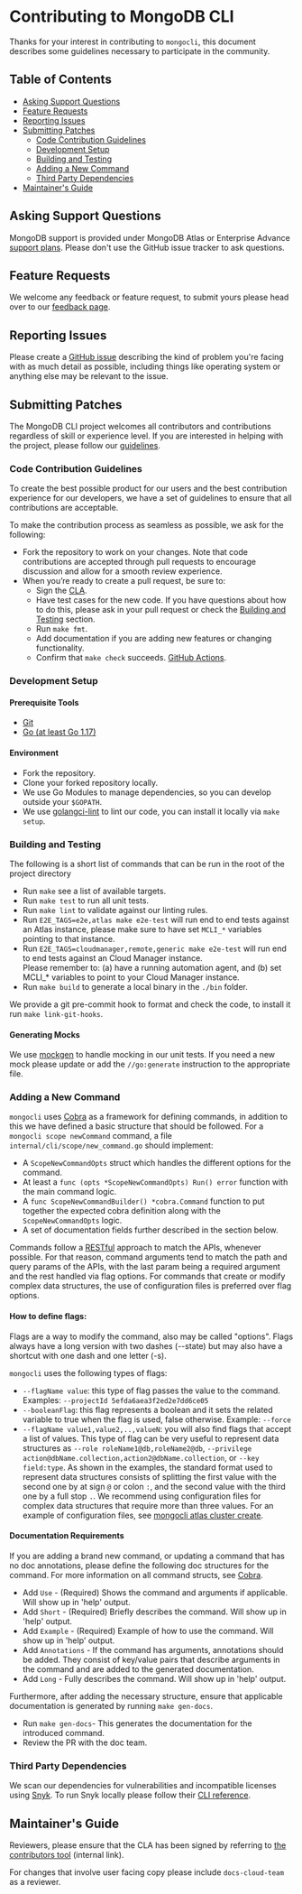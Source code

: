 # Contributing to MongoDB CLI

Thanks for your interest in contributing to `mongocli`,
this document describes some guidelines necessary to participate in the community.

## Table of Contents

* [Asking Support Questions](#asking-support-questions)
* [Feature Requests](#feature-requests)
* [Reporting Issues](#reporting-issues)
* [Submitting Patches](#submitting-patches)
  * [Code Contribution Guidelines](#code-contribution-guidelines)
  * [Development Setup](#development-setup)
  * [Building and Testing](#building-and-testing)
  * [Adding a New Command](#adding-a-new-commands)
  * [Third Party Dependencies](#third-party-dependencies)
* [Maintainer's Guide](#maintainers-guide)

## Asking Support Questions

MongoDB support is provided under MongoDB Atlas or Enterprise Advance [support plans](https://support.mongodb.com/welcome).
Please don't use the GitHub issue tracker to ask questions.

## Feature Requests

We welcome any feedback or feature request, to submit yours
please head over to our [feedback page](https://feedback.mongodb.com/forums/930808-mongodb-cli).

## Reporting Issues

Please create a [GitHub issue](https://github.com/mongodb/mongodb-atlas-cli/issues/new?assignees=&labels=&template=bug_report.md) describing the kind of problem you're facing
with as much detail as possible, including things like operating system or anything else may be relevant to the issue.

## Submitting Patches

The MongoDB CLI project welcomes all contributors and contributions regardless of skill or experience level.
If you are interested in helping with the project, please follow our [guidelines](#code-contribution-guidelines).

### Code Contribution Guidelines

To create the best possible product for our users and the best contribution experience for our developers,
we have a set of guidelines to ensure that all contributions are acceptable.

To make the contribution process as seamless as possible, we ask for the following:

* Fork the repository to work on your changes. Note that code contributions are accepted through pull requests to encourage discussion and allow for a smooth review experience.
* When you’re ready to create a pull request, be sure to:
  * Sign the [CLA](https://www.mongodb.com/legal/contributor-agreement).
  * Have test cases for the new code. If you have questions about how to do this, please ask in your pull request or check the [Building and Testing](#building-and-testing) section.
  * Run `make fmt`.
  * Add documentation if you are adding new features or changing functionality.
  * Confirm that `make check` succeeds. [GitHub Actions](https://github.com/mongodb/mongodb-atlas-cli/actions).

### Development Setup

#### Prerequisite Tools
- [Git](https://git-scm.com/)
- [Go (at least Go 1.17)](https://golang.org/dl/)

#### Environment
- Fork the repository.
- Clone your forked repository locally.
- We use Go Modules to manage dependencies, so you can develop outside your `$GOPATH`.
- We use [golangci-lint](https://github.com/golangci/golangci-lint) to lint our code, you can install it locally via `make setup`.

### Building and Testing

The following is a short list of commands that can be run in the root of the project directory

- Run `make` see a list of available targets.
- Run `make test` to run all unit tests.
- Run `make lint` to validate against our linting rules.
- Run `E2E_TAGS=e2e,atlas make e2e-test` will run end to end tests against an Atlas instance,
  please make sure to have set `MCLI_*` variables pointing to that instance.
- Run `E2E_TAGS=cloudmanager,remote,generic make e2e-test` will run end to end tests against an Cloud Manager instance.<br />
  Please remember to: (a) have a running automation agent, and (b) set MCLI_* variables to point to your Cloud Manager instance.
- Run `make build` to generate a local binary in the `./bin` folder.

We provide a git pre-commit hook to format and check the code, to install it run `make link-git-hooks`.

#### Generating Mocks

We use [mockgen](https://github.com/golang/mock) to handle mocking in our unit tests.
If you need a new mock please update or add the `//go:generate` instruction to the appropriate file.

### Adding a New Command

`mongocli` uses [Cobra](https://github.com/spf13/cobra) as a framework for defining commands,
in addition to this we have defined a basic structure that should be followed.
For a `mongocli scope newCommand` command, a file `internal/cli/scope/new_command.go` should implement:
- A `ScopeNewCommandOpts` struct which handles the different options for the command.
- At least a `func (opts *ScopeNewCommandOpts) Run() error` function with the main command logic.
- A `func ScopeNewCommandBuilder() *cobra.Command` function to put together the expected cobra definition along with the `ScopeNewCommandOpts` logic.
- A set of documentation fields further described in the section below.

Commands follow a [RESTful](https://en.wikipedia.org/wiki/Representational_state_transfer) approach to match the APIs, whenever possible.
For that reason, command arguments tend to match the path and query params of the APIs,
with the last param being a required argument and the rest handled via flag options.
For commands that create or modify complex data structures, the use of configuration files is preferred over flag options.

#### How to define flags:
Flags are a way to modify the command, also may be called "options". Flags always have a long version with two dashes (--state) but may also have a shortcut with one dash and one letter (-s).

`mongocli` uses the following types of flags:

- `--flagName value`: this type of flag passes the value to the command. Examples: `--projectId 5efda6aea3f2ed2e7dd6ce05`
- `--booleanFlag`: this flag represents a boolean and it sets the related variable to true when the flag is used, false otherwise.  Example: `--force`
- `--flagName value1,value2,..,valueN`: you will also find flags that accept a list of values. This type of flag can be very useful to represent data structures as `--role roleName1@db,roleName2@db`, `--privilege action@dbName.collection,action2@dbName.collection`, or `--key field:type`.
  As shown in the examples, the standard format used to represent data structures consists of splitting the first value with the second one by at sign `@` or colon `:`, and the second value with the third one by a full stop `.`.
  We recommend using configuration files for complex data structures that require more than three values. For an example of configuration files, see [mongocli atlas cluster create](https://github.com/mongodb/mongodb-atlas-cli/blob/f2e6d661a3eb2cfcf9baab5f9e0b1c0f872b8c14/internal/cli/atlas/clusters/create.go#L235).

#### Documentation Requirements

If you are adding a brand new command, or updating a command that has no doc annotations, please define the following doc structures for the command. For more information on all command structs, see [Cobra](https://pkg.go.dev/github.com/spf13/cobra#Command).
- Add `Use` - (Required) Shows the command and arguments if applicable. Will show up in 'help' output.
- Add `Short` - (Required) Briefly describes the command. Will show up in 'help' output.
- Add `Example` - (Required) Example of how to use the command. Will show up in 'help' output.
- Add `Annotations` - If the command has arguments, annotations should be added. They consist of key/value pairs that describe arguments in the command and are added to the generated documentation.
- Add `Long` - Fully describes the command. Will show up in 'help' output. 

Furthermore, after adding the necessary structure, ensure that applicable documentation is generated by running `make gen-docs`.
- Run `make gen-docs`- This generates the documentation for the introduced command.
- Review the PR with the doc team.

### Third Party Dependencies

We scan our dependencies for vulnerabilities and incompatible licenses using [Snyk](https://snyk.io/).
To run Snyk locally please follow their [CLI reference](https://support.snyk.io/hc/en-us/articles/360003812458-Getting-started-with-the-CLI).

## Maintainer's Guide

Reviewers, please ensure that the CLA has been signed by referring to [the contributors tool](https://contributors.corp.mongodb.com/) (internal link).

For changes that involve user facing copy please include `docs-cloud-team` as a reviewer.
